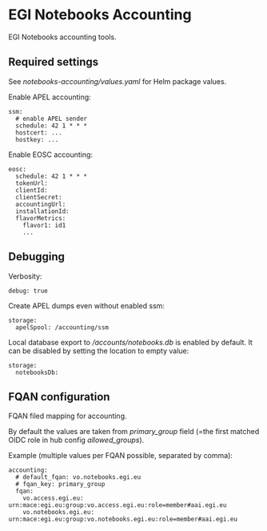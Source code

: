 # EGI Notebooks Accounting

EGI Notebooks accounting tools.

## Required settings

See _notebooks-accounting/values.yaml_ for Helm package values.

Enable APEL accounting:

    ssm:
      # enable APEL sender
      schedule: 42 1 * * *
      hostcert: ...
      hostkey: ...

Enable EOSC accounting:

    eosc:
      schedule: 42 1 * * *
      tokenUrl:
      clientId:
      clientSecret:
      accountingUrl:
      installationId:
      flavorMetrics:
        flavor1: id1
        ...

## Debugging

Verbosity:

    debug: true

Create APEL dumps even without enabled ssm:

    storage:
      apelSpool: /accounting/ssm

Local database export to _/accounts/notebooks.db_ is enabled by default. It can be disabled by setting the location to empty value:

    storage:
      notebooksDb:

## FQAN configuration

FQAN filed mapping for accounting.

By default the values are taken from _primary_group_ field (=the first matched OIDC role in hub config _allowed_groups_).

Example (multiple values per FQAN possible, separated by comma):

    accounting:
      # default_fqan: vo.notebooks.egi.eu
      # fqan_key: primary_group
      fqan:
        vo.access.egi.eu: urn:mace:egi.eu:group:vo.access.egi.eu:role=member#aai.egi.eu
        vo.notebooks.egi.eu: urn:mace:egi.eu:group:vo.notebooks.egi.eu:role=member#aai.egi.eu
